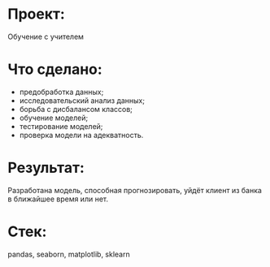 # Проект:
Обучение с учителем


# Что сделано:
- предобработка данных;
- исследовательский анализ данных;
- борьба с дисбалансом классов;
- обучение моделей;
- тестирование моделей;
- проверка модели на адекватность.


# Результат:
Разработана модель, способная прогнозировать, уйдёт клиент из банка в ближайшее время или нет.


# Стек:
pandas, seaborn, matplotlib, sklearn
